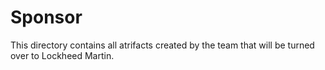 # Sponsor

This directory contains all atrifacts created by the team that will be turned over to Lockheed Martin. 
